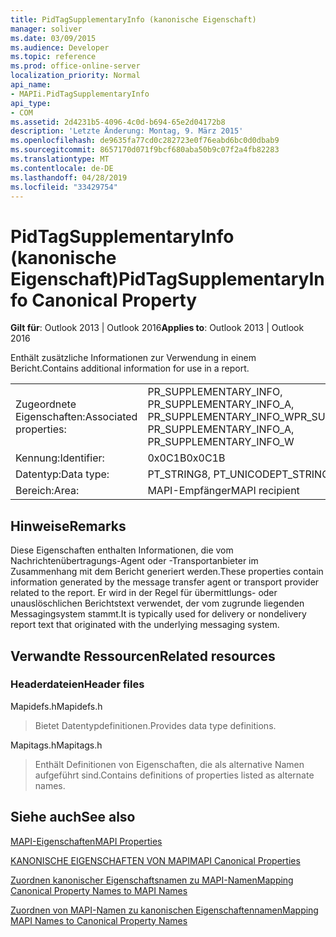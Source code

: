 ```yaml
---
title: PidTagSupplementaryInfo (kanonische Eigenschaft)
manager: soliver
ms.date: 03/09/2015
ms.audience: Developer
ms.topic: reference
ms.prod: office-online-server
localization_priority: Normal
api_name:
- MAPIi.PidTagSupplementaryInfo
api_type:
- COM
ms.assetid: 2d4231b5-4096-4c0d-b694-65e2d04172b8
description: 'Letzte Änderung: Montag, 9. März 2015'
ms.openlocfilehash: de9635fa77cd0c282723e0f76eabd6bc0d0dbab9
ms.sourcegitcommit: 8657170d071f9bcf680aba50b9c07f2a4fb82283
ms.translationtype: MT
ms.contentlocale: de-DE
ms.lasthandoff: 04/28/2019
ms.locfileid: "33429754"
---
```

# <a name="pidtagsupplementaryinfo-canonical-property"></a><span data-ttu-id="04332-103">PidTagSupplementaryInfo (kanonische Eigenschaft)</span><span class="sxs-lookup"><span data-stu-id="04332-103">PidTagSupplementaryInfo Canonical Property</span></span>

  
  
<span data-ttu-id="04332-104">**Gilt für**: Outlook 2013 | Outlook 2016</span><span class="sxs-lookup"><span data-stu-id="04332-104">**Applies to**: Outlook 2013 | Outlook 2016</span></span> 
  
<span data-ttu-id="04332-105">Enthält zusätzliche Informationen zur Verwendung in einem Bericht.</span><span class="sxs-lookup"><span data-stu-id="04332-105">Contains additional information for use in a report.</span></span>
  
|||
|:-----|:-----|
|<span data-ttu-id="04332-106">Zugeordnete Eigenschaften:</span><span class="sxs-lookup"><span data-stu-id="04332-106">Associated properties:</span></span>  <br/> |<span data-ttu-id="04332-107">PR_SUPPLEMENTARY_INFO, PR_SUPPLEMENTARY_INFO_A, PR_SUPPLEMENTARY_INFO_W</span><span class="sxs-lookup"><span data-stu-id="04332-107">PR_SUPPLEMENTARY_INFO, PR_SUPPLEMENTARY_INFO_A, PR_SUPPLEMENTARY_INFO_W</span></span>  <br/> |
|<span data-ttu-id="04332-108">Kennung:</span><span class="sxs-lookup"><span data-stu-id="04332-108">Identifier:</span></span>  <br/> |<span data-ttu-id="04332-109">0x0C1B</span><span class="sxs-lookup"><span data-stu-id="04332-109">0x0C1B</span></span>  <br/> |
|<span data-ttu-id="04332-110">Datentyp:</span><span class="sxs-lookup"><span data-stu-id="04332-110">Data type:</span></span>  <br/> |<span data-ttu-id="04332-111">PT_STRING8, PT_UNICODE</span><span class="sxs-lookup"><span data-stu-id="04332-111">PT_STRING8, PT_UNICODE</span></span>  <br/> |
|<span data-ttu-id="04332-112">Bereich:</span><span class="sxs-lookup"><span data-stu-id="04332-112">Area:</span></span>  <br/> |<span data-ttu-id="04332-113">MAPI-Empfänger</span><span class="sxs-lookup"><span data-stu-id="04332-113">MAPI recipient</span></span>  <br/> |
   
## <a name="remarks"></a><span data-ttu-id="04332-114">Hinweise</span><span class="sxs-lookup"><span data-stu-id="04332-114">Remarks</span></span>

<span data-ttu-id="04332-115">Diese Eigenschaften enthalten Informationen, die vom Nachrichtenübertragungs-Agent oder -Transportanbieter im Zusammenhang mit dem Bericht generiert werden.</span><span class="sxs-lookup"><span data-stu-id="04332-115">These properties contain information generated by the message transfer agent or transport provider related to the report.</span></span> <span data-ttu-id="04332-116">Er wird in der Regel für übermittlungs- oder unauslöschlichen Berichtstext verwendet, der vom zugrunde liegenden Messagingsystem stammt.</span><span class="sxs-lookup"><span data-stu-id="04332-116">It is typically used for delivery or nondelivery report text that originated with the underlying messaging system.</span></span>
  
## <a name="related-resources"></a><span data-ttu-id="04332-117">Verwandte Ressourcen</span><span class="sxs-lookup"><span data-stu-id="04332-117">Related resources</span></span>

### <a name="header-files"></a><span data-ttu-id="04332-118">Headerdateien</span><span class="sxs-lookup"><span data-stu-id="04332-118">Header files</span></span>

<span data-ttu-id="04332-119">Mapidefs.h</span><span class="sxs-lookup"><span data-stu-id="04332-119">Mapidefs.h</span></span>
  
> <span data-ttu-id="04332-120">Bietet Datentypdefinitionen.</span><span class="sxs-lookup"><span data-stu-id="04332-120">Provides data type definitions.</span></span>
    
<span data-ttu-id="04332-121">Mapitags.h</span><span class="sxs-lookup"><span data-stu-id="04332-121">Mapitags.h</span></span>
  
> <span data-ttu-id="04332-122">Enthält Definitionen von Eigenschaften, die als alternative Namen aufgeführt sind.</span><span class="sxs-lookup"><span data-stu-id="04332-122">Contains definitions of properties listed as alternate names.</span></span>
    
## <a name="see-also"></a><span data-ttu-id="04332-123">Siehe auch</span><span class="sxs-lookup"><span data-stu-id="04332-123">See also</span></span>



[<span data-ttu-id="04332-124">MAPI-Eigenschaften</span><span class="sxs-lookup"><span data-stu-id="04332-124">MAPI Properties</span></span>](mapi-properties.md)
  
[<span data-ttu-id="04332-125">KANONISCHE EIGENSCHAFTEN VON MAPI</span><span class="sxs-lookup"><span data-stu-id="04332-125">MAPI Canonical Properties</span></span>](mapi-canonical-properties.md)
  
[<span data-ttu-id="04332-126">Zuordnen kanonischer Eigenschaftsnamen zu MAPI-Namen</span><span class="sxs-lookup"><span data-stu-id="04332-126">Mapping Canonical Property Names to MAPI Names</span></span>](mapping-canonical-property-names-to-mapi-names.md)
  
[<span data-ttu-id="04332-127">Zuordnen von MAPI-Namen zu kanonischen Eigenschaftennamen</span><span class="sxs-lookup"><span data-stu-id="04332-127">Mapping MAPI Names to Canonical Property Names</span></span>](mapping-mapi-names-to-canonical-property-names.md)

